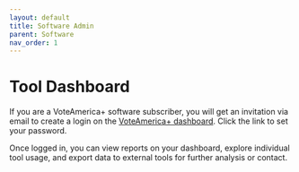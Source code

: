 ```yaml
---
layout: default
title: Software Admin
parent: Software
nav_order: 1
---
```


# Tool Dashboard

If you are a VoteAmerica+ software subscriber, you will get an invitation via email to create a login on the [VoteAmerica+ dashboard](https://secure.voteamerica.org/). Click the link to set your password.

Once logged in, you can view reports on your dashboard, explore individual tool usage, and export data to external tools for further analysis or contact.
